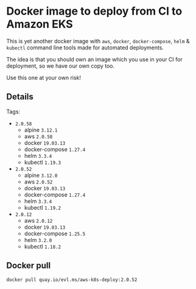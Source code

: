 # Docker image to deploy from CI to Amazon EKS

This is yet another docker image with `aws`, `docker`, `docker-compose`, `helm` & `kubectl` command line tools made for automated deployments.

The idea is that you should own an image which you use in your CI for deployment, so we have our own copy too.

Use this one at your own risk!

## Details

Tags:
  * `2.0.58`
	* alpine `3.12.1`
    * aws `2.0.58`
    * docker `19.03.13`
    * docker-compose `1.27.4`
    * helm `3.3.4`
    * kubectl `1.19.3`
  * `2.0.52`
	* alpine `3.12.0`
    * aws `2.0.52`
    * docker `19.03.13`
    * docker-compose `1.27.4`
    * helm `3.3.4`
    * kubectl `1.19.2`
  * `2.0.12`
    * aws `2.0.12`
    * docker `19.03.13`
    * docker-compose `1.25.5`
    * helm `3.2.0`
    * kubectl `1.18.2`

## Docker pull

```shell
docker pull quay.io/evl.ms/aws-k8s-deploy:2.0.52
```
